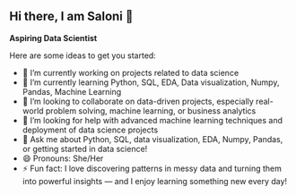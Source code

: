 ## Hi there, I am Saloni 👋

**Aspiring Data Scientist**


<!-- **saloni151/saloni151** is a ✨ _special_ ✨ repository because its `README.md` (this file) appears on your GitHub profile.
-->

Here are some ideas to get you started:

- 🔭 I’m currently working on projects related to data science
- 🌱 I’m currently learning Python, SQL, EDA, Data visualization, Numpy, Pandas, Machine Learning 
- 👯 I’m looking to collaborate on data-driven projects, especially real-world problem solving, machine learning, or business analytics
- 🤔 I’m looking for help with advanced machine learning techniques and deployment of data science projects
- 💬 Ask me about Python, SQL, data visualization, EDA, Numpy, Pandas, or getting started in data science!
- 😄 Pronouns: She/Her
- ⚡ Fun fact: I love discovering patterns in messy data and turning them into powerful insights — and I enjoy learning something new every day!

